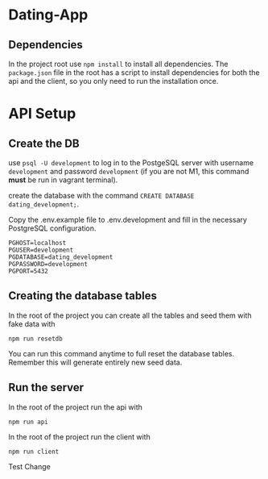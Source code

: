 # Dating-App

## Dependencies

In the project root use `npm install` to install all dependencies. The `package.json` file in the root has a script to install dependencies for both the api and the client, so you only need to run the installation once.

# API Setup

## Create the DB

use `psql -U development` to log in to the PostgeSQL server with username `development` and password `development` (if you are not M1, this command **must** be run in vagrant terminal).

create the database with the command `CREATE DATABASE dating_development;`.

Copy the .env.example file to .env.development and fill in the necessary PostgreSQL configuration.

```
PGHOST=localhost
PGUSER=development
PGDATABASE=dating_development
PGPASSWORD=development
PGPORT=5432
```

## Creating the database tables

In the root of the project you can create all the tables and seed them with fake data with

```
npm run resetdb
```

You can run this command anytime to full reset the database tables. Remember this will generate entirely new seed data.

## Run the server

In the root of the project run the api with

```
npm run api
```

In the root of the project run the client with

```
npm run client
```

Test Change
